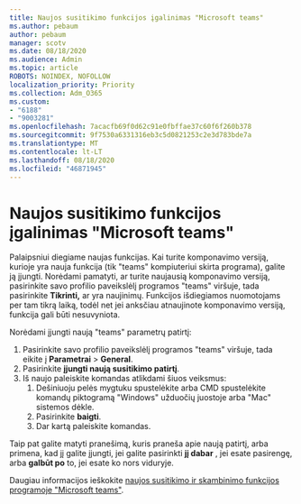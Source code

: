 ```yaml
---
title: Naujos susitikimo funkcijos įgalinimas "Microsoft teams"
ms.author: pebaum
author: pebaum
manager: scotv
ms.date: 08/18/2020
ms.audience: Admin
ms.topic: article
ROBOTS: NOINDEX, NOFOLLOW
localization_priority: Priority
ms.collection: Adm_O365
ms.custom:
- "6188"
- "9003281"
ms.openlocfilehash: 7acacfb69f0d62c91e0fbffae37c60f6f260b378
ms.sourcegitcommit: 9f7530a6331316eb3c5d0821253c2e3d783bde7a
ms.translationtype: MT
ms.contentlocale: lt-LT
ms.lasthandoff: 08/18/2020
ms.locfileid: "46871945"
---
```

# <a name="enable-the-new-meeting-experience-in-microsoft-teams"></a>Naujos susitikimo funkcijos įgalinimas "Microsoft teams"

Palaipsniui diegiame naujas funkcijas. Kai turite komponavimo versiją, kurioje yra nauja funkcija (tik "teams" kompiuteriui skirta programa), galite ją įjungti. Norėdami pamatyti, ar turite naujausią komponavimo versiją, pasirinkite savo profilio paveikslėlį programos "teams" viršuje, tada pasirinkite  **Tikrinti,** ar yra naujinimų. Funkcijos išdiegiamos nuomotojams per tam tikrą laiką, todėl net jei anksčiau atnaujinote komponavimo versiją, funkcija gali būti nesuvyniota.  

Norėdami įjungti naują "teams" parametrų patirtį:

1. Pasirinkite savo profilio paveikslėlį programos "teams" viršuje, tada eikite į **Parametrai**  >   **General**. 
2. Pasirinkite **įjungti naują susitikimo patirtį**.
3. Iš naujo paleiskite komandas atlikdami šiuos veiksmus:
    1. Dešiniuoju pelės mygtuku spustelėkite arba CMD spustelėkite komandų piktogramą "Windows" užduočių juostoje arba "Mac" sistemos dėkle.
    2. Pasirinkite **baigti**.
    3. Dar kartą paleiskite komandas.

Taip pat galite matyti pranešimą, kuris praneša apie naują patirtį, arba primena, kad jį galite įjungti, jei galite pasirinkti  **jį dabar**  , jei esate pasirengę, arba  **galbūt po** to, jei esate ko nors viduryje.  

Daugiau informacijos ieškokite [naujos susitikimo ir skambinimo funkcijos programoje "Microsoft teams"](https://techcommunity.microsoft.com/t5/microsoft-teams-blog/new-meeting-and-calling-experience-in-microsoft-teams/ba-p/1537581).